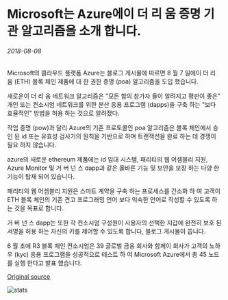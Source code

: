 # Microsoft는 Azure에이 더 리 움 증명 기관 알고리즘을 소개 합니다.

###### 2018-08-08

Microsoft의 클라우드 플랫폼 Azure는 블로그 게시물에 따르면 8 월 7 일에이 더 리 움 (ETH) 블록 체인 제품에 대 한 권한 증명 (poa) 알고리즘을 도입 했습니다.

새로운이 더 리 움 네트워크 알고리즘은 "모든 합의 참가자 들이 알려지고 평판이 좋은" 개인 또는 컨소시엄 네트워크를 위한 분산 응용 프로그램 (dapps)을 구축 하는 "보다 효율적인" 방법을 허용 하는 것으로 알려졌다.

작업 증명 (pow)과 달리 Azure의 기존 프로토콜인 poa 알고리즘은 블록 체인에서 승인 된 id 또는 유효성 검사기의 원칙을 기반으로 하며 트랜잭션을 완료 하는 데 경쟁이 필요 하지 않습니다.

azure의 새로운 ethereum 제품에는 id 임대 시스템, 패리티의 웹 어셈블리 지원, Azure Monitor 및 거 버 넌 스 dapp과 같은 올바른 기능 및 보안을 보장 하는 다양 한 기능이 탑재 되어 있습니다.

패리티의 웹 어셈블리 지원은 스마트 계약을 구축 하는 프로세스를 간소화 하 여 고객이 ETH 블록 체인의 기존 견고 프로그래밍 언어 보다 익숙한 언어로 작성할 수 있도록 하는 것을 목표로 합니다.

거 버 넌 스 dapp는 또한 각 컨소시엄 구성원이 사용자의 선택한 지갑에 완전히 보호 된 서명을 허용 하는 자신의 키를 제어할 수 있도록 합니다, 블로그 게시물이 씁니다.

6 월 초에 R3 블록 체인 컨소시엄은 39 글로벌 금융 회사와 함께이 회사가 고객의 노하우 (kyc) 응용 프로그램을 성공적으로 테스트 하 여 Microsoft Azure에서 총 45 노드를 실행 한다고 발표 했습니다.

[Original source](https://cointelegraph.com/news/microsoft-introduces-ethereum-proof-of-authority-algorithm-on-azure)

![stats](https://c.statcounter.com/11760860/0/a89fa40b/1/ "stats")